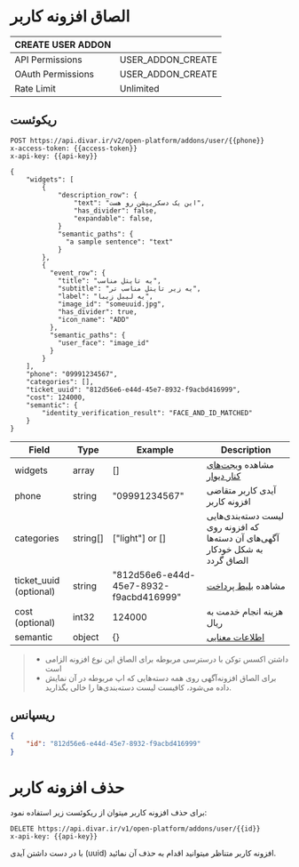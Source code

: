 # الصاق افزونه کاربر

| CREATE USER ADDON |                   |
|-------------------|-------------------|
| API Permissions   | USER_ADDON_CREATE |
| OAuth Permissions | USER_ADDON_CREATE |
| Rate Limit        | Unlimited         |


## ریکوئست

```http request
POST https://api.divar.ir/v2/open-platform/addons/user/{{phone}}
x-access-token: {{access-token}}
x-api-key: {{api-key}}

{
    "widgets": [
        {
            "description_row": {
                "text": "این یک دسکریپشن رو هست",
                "has_divider": false,
                "expandable": false,
            }
            "semantic_paths": {
              "a sample sentence": "text"
            }
        },
        {
          "event_row": {
            "title": "یه تایتل مناسب",
            "subtitle": "یه زیر تایتل مناسب تر",
            "label": "یه لیبل زیبا",
            "image_id": "someuuid.jpg",
            "has_divider": true,
            "icon_name": "ADD"
          },
          "semantic_paths": {
            "user_face": "image_id"
          }
        }
    ],
    "phone": "09991234567",
    "categories": [],
    "ticket_uuid": "812d56e6-e44d-45e7-8932-f9acbd416999",
    "cost": 124000,
    "semantic": {
        "identity_verification_result": "FACE_AND_ID_MATCHED"
    }
}
```

| Field                | Type     | Example                                | Description                                                                                             |
|----------------------|----------|----------------------------------------|---------------------------------------------------------------------------------------------------------|
| widgets              | array    | []                                     | مشاهده [ویجت‌های کنار دیوار](../widgets)                                                                |
| phone                | string   | "09991234567"                          | آیدی کاربر متقاضی افزونه کاربر                                                                          |
| categories           | string[] | ["light"] or []                                     | لیست دسته‌بندی‌هایی که افزونه روی آگهی‌های آن دسته‌ها به شکل خودکار الصاق گردد                          |
| ticket_uuid (optional)         | string   | "812d56e6-e44d-45e7-8932-f9acbd416999" | مشاهده [بلیط پرداخت](../payment-ticket)                                                                 |
| cost (optional)   | int32    | 124000                                 | هزینه انجام خدمت به ریال                                                                                |
| semantic             | object   | {}                                     | [اطلاعات معنایی](/semantic/semantic_data.md)                                                                           |

> - داشتن اکسس توکن با درسترسی مربوطه برای الصاق این نوع افزونه الزامی است
> - برای الصاق افزونه‌آگهی روی همه دسته‌هایی که اپ مربوطه در آن نمایش داده می‌شود، کافیست لیست دسته‌بندی‌ها را خالی بگذارید.

## ریسپانس

```json
{
    "id": "812d56e6-e44d-45e7-8932-f9acbd416999"
}
```

# حذف افزونه کاربر

برای حذف افزونه کاربر میتوان از ریکوئست زیر استفاده نمود:

```http request
DELETE https://api.divar.ir/v1/open-platform/addons/user/{{id}}
x-api-key: {{api-key}}
```

با در دست داشتن آیدی (uuid) افزونه کاربر متناظر میتوانید اقدام به حذف آن نمائید.
